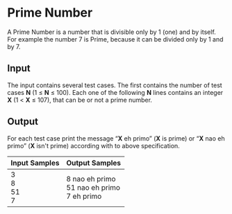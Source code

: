 # Prime Number
A Prime Number is a number that is divisible only by 1 (one) and by itself. For example the number 7 is Prime, because it can be divided only by 1 and by 7.

## Input
The input contains several test cases. The first contains the number of test cases **N** (1 ≤ **N** ≤ 100). Each one of the following **N** lines contains an integer **X** (1 < **X** ≤ 107), that can be or not a prime number.

## Output
For each test case print the message “**X** eh primo” (**X** is prime) or “**X** nao eh primo” (**X** isn't prime) according with to above specification.

|     Input Samples    |                   Output Samples                  |
|----------------------|---------------------------------------------------|
| 3<br> 8<br> 51<br> 7 | 8 nao eh primo<br> 51 nao eh primo<br> 7 eh primo |